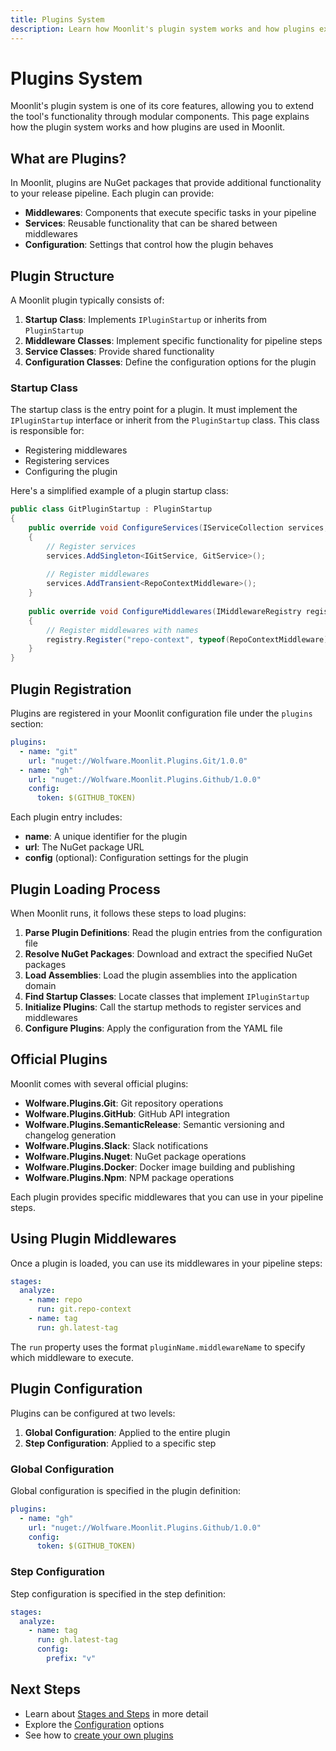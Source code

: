 ```yaml
---
title: Plugins System
description: Learn how Moonlit's plugin system works and how plugins extend functionality
---
```


# Plugins System

Moonlit's plugin system is one of its core features, allowing you to extend the tool's functionality through modular components. This page explains how the plugin system works and how plugins are used in Moonlit.

## What are Plugins?

In Moonlit, plugins are NuGet packages that provide additional functionality to your release pipeline. Each plugin can provide:

- **Middlewares**: Components that execute specific tasks in your pipeline
- **Services**: Reusable functionality that can be shared between middlewares
- **Configuration**: Settings that control how the plugin behaves

## Plugin Structure

A Moonlit plugin typically consists of:

1. **Startup Class**: Implements `IPluginStartup` or inherits from `PluginStartup`
2. **Middleware Classes**: Implement specific functionality for pipeline steps
3. **Service Classes**: Provide shared functionality
4. **Configuration Classes**: Define the configuration options for the plugin

### Startup Class

The startup class is the entry point for a plugin. It must implement the `IPluginStartup` interface or inherit from the `PluginStartup` class. This class is responsible for:

- Registering middlewares
- Registering services
- Configuring the plugin

Here's a simplified example of a plugin startup class:

```csharp
public class GitPluginStartup : PluginStartup
{
    public override void ConfigureServices(IServiceCollection services, IConfiguration configuration)
    {
        // Register services
        services.AddSingleton<IGitService, GitService>();
        
        // Register middlewares
        services.AddTransient<RepoContextMiddleware>();
    }
    
    public override void ConfigureMiddlewares(IMiddlewareRegistry registry)
    {
        // Register middlewares with names
        registry.Register("repo-context", typeof(RepoContextMiddleware));
    }
}
```

## Plugin Registration

Plugins are registered in your Moonlit configuration file under the `plugins` section:

```yaml
plugins:
  - name: "git"
    url: "nuget://Wolfware.Moonlit.Plugins.Git/1.0.0"
  - name: "gh"
    url: "nuget://Wolfware.Moonlit.Plugins.Github/1.0.0"
    config:
      token: $(GITHUB_TOKEN)
```

Each plugin entry includes:

- **name**: A unique identifier for the plugin
- **url**: The NuGet package URL
- **config** (optional): Configuration settings for the plugin

## Plugin Loading Process

When Moonlit runs, it follows these steps to load plugins:

1. **Parse Plugin Definitions**: Read the plugin entries from the configuration file
2. **Resolve NuGet Packages**: Download and extract the specified NuGet packages
3. **Load Assemblies**: Load the plugin assemblies into the application domain
4. **Find Startup Classes**: Locate classes that implement `IPluginStartup`
5. **Initialize Plugins**: Call the startup methods to register services and middlewares
6. **Configure Plugins**: Apply the configuration from the YAML file

## Official Plugins

Moonlit comes with several official plugins:

- **Wolfware.Plugins.Git**: Git repository operations
- **Wolfware.Plugins.GitHub**: GitHub API integration
- **Wolfware.Plugins.SemanticRelease**: Semantic versioning and changelog generation
- **Wolfware.Plugins.Slack**: Slack notifications
- **Wolfware.Plugins.Nuget**: NuGet package operations
- **Wolfware.Plugins.Docker**: Docker image building and publishing
- **Wolfware.Plugins.Npm**: NPM package operations

Each plugin provides specific middlewares that you can use in your pipeline steps.

## Using Plugin Middlewares

Once a plugin is loaded, you can use its middlewares in your pipeline steps:

```yaml
stages:
  analyze:
    - name: repo
      run: git.repo-context
    - name: tag
      run: gh.latest-tag
```

The `run` property uses the format `pluginName.middlewareName` to specify which middleware to execute.

## Plugin Configuration

Plugins can be configured at two levels:

1. **Global Configuration**: Applied to the entire plugin
2. **Step Configuration**: Applied to a specific step

### Global Configuration

Global configuration is specified in the plugin definition:

```yaml
plugins:
  - name: "gh"
    url: "nuget://Wolfware.Moonlit.Plugins.Github/1.0.0"
    config:
      token: $(GITHUB_TOKEN)
```

### Step Configuration

Step configuration is specified in the step definition:

```yaml
stages:
  analyze:
    - name: tag
      run: gh.latest-tag
      config:
        prefix: "v"
```

## Next Steps

- Learn about [Stages and Steps](./stages-steps.md) in more detail
- Explore the [Configuration](./configuration.md) options
- See how to [create your own plugins](../advanced/custom-plugins.md)